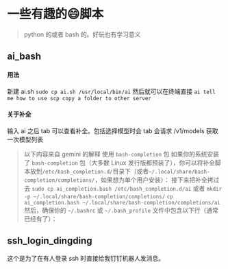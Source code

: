 # 一些有趣的😄脚本

> python 的或者 bash 的。好玩也有学习意义

## ai_bash

#### 用法

新建 ai.sh
`sudo cp ai.sh /usr/local/bin/ai`
然后就可以在终端直接
`ai tell me how to use scp copy a folder to other server`

#### 关于补全

输入 ai 之后 tab 可以查看补全。包括选择模型时会 tab 会请求 /v1/models 获取一次模型列表

> 以下内容来自 gemini 的解释
使用 `bash-completion` 包
如果你的系统安装了 `bash-completion` 包（大多数 Linux 发行版都预装了），你可以将补全脚本放到` /etc/bash_completion.d/ `目录下（或者` ~/.local/share/bash-completion/completions/ `，如果想为单个用户安装）：
接下来把补全拷过去
`sudo cp ai_completion.bash /etc/bash_completion.d/ai`
或者
`mkdir -p ~/.local/share/bash-completion/completions/`
`cp ai_completion.bash ~/.local/share/bash-completion/completions/ai`
然后，确保你的 `~/.bashrc` 或 `~/.bash_profile` 文件中包含以下行（通常已经有了）：


## ssh_login_dingding

这个是为了在有人登录 ssh 时直接给我钉钉机器人发消息。